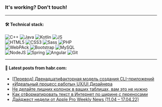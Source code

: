 ### It's working? Don't touch!

---

#### 🛠️ Technical stack:

![C++](https://img.shields.io/badge/C++-informational?logo=c%2B%2B&style=flat&logoColor=white&color=9C033A)
![Java](https://img.shields.io/badge/Java-informational?logo=java&style=flat&logoColor=white&color=007396)
![Kotlin](https://img.shields.io/badge/Kotlin-informational?logo=Kotlin&style=flat&logoColor=white&color=0095D5)
![JS](https://img.shields.io/badge/JS-informational?logo=javaScript&style=flat&logoColor=black&color=F7Df1E) <br>
![HTML5](https://img.shields.io/badge/HTML5-informational?logo=html5&style=flat&logoColor=white&color=E34F26)
![CSS3](https://img.shields.io/badge/CSS3-informational?logo=css3&style=flat&logoColor=white&color=157286)
![Sass](https://img.shields.io/badge/Saas-informational?logo=sass&style=flat&logoColor=white&color=hotpink)
![PHP](https://img.shields.io/badge/PHP-informational?logo=php&style=flat&logoColor=white&color=777BB4) <br>
![WebPAck](https://img.shields.io/badge/WebPack-informational?logo=webPack&style=flat&logoColor=white&color=FF6F00)
![Bootstrap](https://img.shields.io/badge/Bootstrap-informational?logo=Bootstrap&style=flat&logoColor=white&color=7952B3)
![MySQL](https://img.shields.io/badge/MySQL-informational?logo=MySQL&style=flat&logoColor=white&color=00f) <br>
![NodeJS](https://img.shields.io/badge/NodeJS-informational?logo=node.js&style=flat&logoColor=white&color=43853D)
![Spring](https://img.shields.io/badge/Spring-informational?logo=Spring&style=flat&logoColor=white&color=0A9EDC)
![Angular](https://img.shields.io/badge/Vue-informational?logo=vue.js&style=flat&logoColor=white&color=red)
![Git](https://img.shields.io/badge/Git-informational?logo=git&style=flat&logoColor=white&color=darkorange)

___

#### 💬 Latest posts from habr.com:

<!-- BLOG-POST-LIST:START -->
- [[Перевод] Двенадцатифакторная модель создания CLI-приложений](https://habr.com/ru/post/660895/?utm_source=habrahabr&utm_medium=rss&utm_campaign=660895)
- [«Идеальный процесс работы» UX/UI Дизайнера](https://habr.com/ru/post/661313/?utm_source=habrahabr&utm_medium=rss&utm_campaign=661313)
- [Не делайте лишних колонок в ваших таблицах, вам это не нужно](https://habr.com/ru/post/661699/?utm_source=habrahabr&utm_medium=rss&utm_campaign=661699)
- [Как отформатировать текст в Интернет по ширине с переносами](https://habr.com/ru/post/661689/?utm_source=habrahabr&utm_medium=rss&utm_campaign=661689)
- [Дайджест недели от Apple Pro Weekly News &lpar;11.04 – 17.04.22&rpar;](https://habr.com/ru/post/661421/?utm_source=habrahabr&utm_medium=rss&utm_campaign=661421)
<!-- BLOG-POST-LIST:END -->
